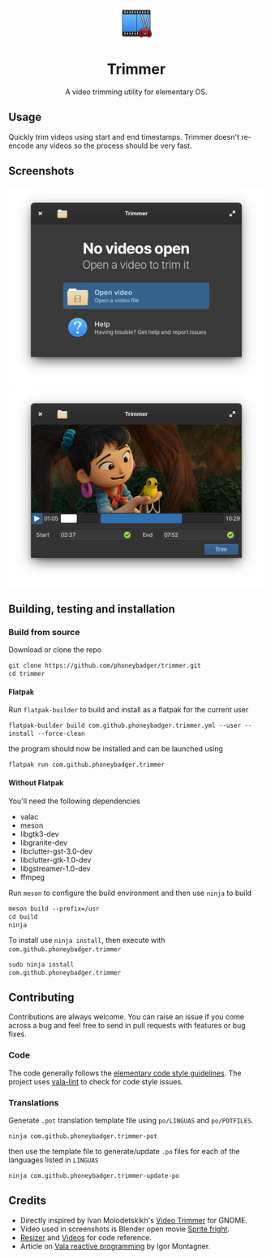 <div align="center">
  <div align="center">
    <img src="data/icons/64.svg" width="64">
  </div>
  <h1 align="center">Trimmer</h1>
  <div align="center">A video trimming utility for elementary OS. </div>
</div>

## Usage

Quickly trim videos using start and end timestamps. Trimmer doesn't re-encode any videos so the process should be very fast.

## Screenshots

![Welcome screen screenshot](data/screenshots/screenshot-welcome.png)
![Trimming screen screenshot](data/screenshots/screenshot-trim.png)

## Building, testing and installation

### Build from source
Download or clone the repo
```
git clone https://github.com/phoneybadger/trimmer.git
cd trimmer
```

#### Flatpak
Run `flatpak-builder` to build and install as a flatpak for the current user
```
flatpak-builder build com.github.phoneybadger.trimmer.yml --user --install --force-clean
```
the program should now be installed and can be launched using
```
flatpak run com.github.phoneybadger.trimmer
```

#### Without Flatpak
You'll need the following dependencies
- valac
- meson
- libgtk3-dev
- libgranite-dev
- libclutter-gst-3.0-dev
- libclutter-gtk-1.0-dev
- libgstreamer-1.0-dev
- ffmpeg

Run `meson` to configure the build environment and then use `ninja` to build
```
meson build --prefix=/usr
cd build
ninja
```
To install use `ninja install`, then execute with `com.github.phoneybadger.trimmer`
```
sudo ninja install
com.github.phoneybadger.trimmer
```

## Contributing
Contributions are always welcome. You can raise an issue if you come across a bug
and feel free to send in pull requests with features or bug fixes.

### Code
The code generally follows the [elementary code style guidelines](https://docs.elementary.io/develop/writing-apps/code-style).
The project uses [vala-lint](https://github.com/vala-lang/vala-lint) to check for
code style issues.

### Translations
Generate `.pot` translation template file using `po/LINGUAS` and `po/POTFILES`.
```
ninja com.github.phoneybadger.trimmer-pot
```
then use the template file to generate/update `.po` files for each of the 
languages listed in `LINGUAS`
```
ninja com.github.phoneybadger.trimmer-update-po
```

## Credits
- Directly inspired by Ivan Molodetskikh's [Video Trimmer](https://gitlab.gnome.org/YaLTeR/video-trimmer) for GNOME.
- Video used in screenshots is Blender open movie [Sprite fright](https://studio.blender.org/films/sprite-fright/).
- [Resizer](https://github.com/peteruithoven/resizer) and [Videos](https://github.com/elementary/videos) for code reference.
- Article on [Vala reactive programming](https://dev.to/igordsm/vala-reactive-programming-2pf4) by Igor Montagner.

